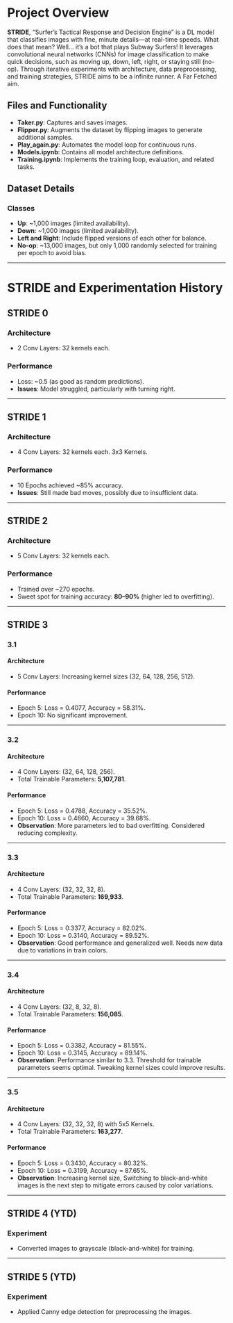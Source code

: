 # Project Overview

**STRIDE**, “Surfer’s Tactical Response and Decision Engine” is a DL model that classifies images with fine, minute details—at real-time speeds. What does that mean? Well... it’s a bot that plays Subway Surfers! It leverages convolutional neural networks (CNNs) for image classification to make quick decisions, such as moving up, down, left, right, or staying still (no-op). Through iterative experiments with architecture, data preprocessing, and training strategies, STRIDE aims to be a infinite runner. A Far Fetched aim.

## **Files and Functionality**
- **Taker.py**: Captures and saves images.
- **Flipper.py**: Augments the dataset by flipping images to generate additional samples.
- **Play_again.py**: Automates the model loop for continuous runs.
- **Models.ipynb**: Contains all model architecture definitions.
- **Training.ipynb**: Implements the training loop, evaluation, and related tasks.

## **Dataset Details**
### **Classes**
- **Up**: ~1,000 images (limited availability).
- **Down**: ~1,000 images (limited availability).
- **Left and Right**: Include flipped versions of each other for balance.
- **No-op**: ~13,000 images, but only 1,000 randomly selected for training per epoch to avoid bias.

---

# STRIDE and Experimentation History

## **STRIDE 0**
### **Architecture**
- 2 Conv Layers: 32 kernels each.

### **Performance**
- Loss: ~0.5 (as good as random predictions).
- **Issues**: Model struggled, particularly with turning right.

---

## **STRIDE 1**
### **Architecture**
- 4 Conv Layers: 32 kernels each. 3x3 Kernels.

### **Performance**
- 10 Epochs achieved ~85% accuracy.
- **Issues**: Still made bad moves, possibly due to insufficient data.

---

## **STRIDE 2**
### **Architecture**
- 5 Conv Layers: 32 kernels each.

### **Performance**
- Trained over ~270 epochs.
- Sweet spot for training accuracy: **80–90%** (higher led to overfitting).

---

## **STRIDE 3**

### **3.1**
#### **Architecture**
- 5 Conv Layers: Increasing kernel sizes (32, 64, 128, 256, 512).

#### **Performance**
- Epoch 5: Loss = 0.4077, Accuracy = 58.31%.
- Epoch 10: No significant improvement.

---

### **3.2**
#### **Architecture**
- 4 Conv Layers: (32, 64, 128, 256).
- Total Trainable Parameters: **5,107,781**.

#### **Performance**
- Epoch 5: Loss = 0.4788, Accuracy = 35.52%.
- Epoch 10: Loss = 0.4660, Accuracy = 39.68%.
- **Observation**: More parameters led to bad overfitting. Considered reducing complexity.

---

### **3.3**
#### **Architecture**
- 4 Conv Layers: (32, 32, 32, 8).
- Total Trainable Parameters: **169,933**.

#### **Performance**
- Epoch 5: Loss = 0.3377, Accuracy = 82.02%.
- Epoch 10: Loss = 0.3140, Accuracy = 89.52%.
- **Observation**: Good performance and generalized well. Needs new data due to variations in train colors.

---

### **3.4**
#### **Architecture**
- 4 Conv Layers: (32, 8, 32, 8).
- Total Trainable Parameters: **156,085**.

#### **Performance**
- Epoch 5: Loss = 0.3382, Accuracy = 81.55%.
- Epoch 10: Loss = 0.3145, Accuracy = 89.14%.
- **Observation**: Performance similar to 3.3. Threshold for trainable parameters seems optimal. Tweaking kernel sizes could improve results. 

---

### **3.5**
#### **Architecture**
- 4 Conv Layers: (32, 32, 32,  8) with 5x5 Kernels.
- Total Trainable Parameters: **163,277**.

#### **Performance**
- Epoch 5: Loss = 0.3430, Accuracy = 80.32%.
- Epoch 10: Loss = 0.3199, Accuracy = 87.65%.
- **Observation**: Increasing kernel size, Switching to black-and-white images is the next step to mitigate errors caused by color variations.

---

## **STRIDE 4 (YTD)**
### **Experiment**
- Converted images to grayscale (black-and-white) for training.

---

## **STRIDE 5 (YTD)**
### **Experiment**
- Applied Canny edge detection for preprocessing the images.
